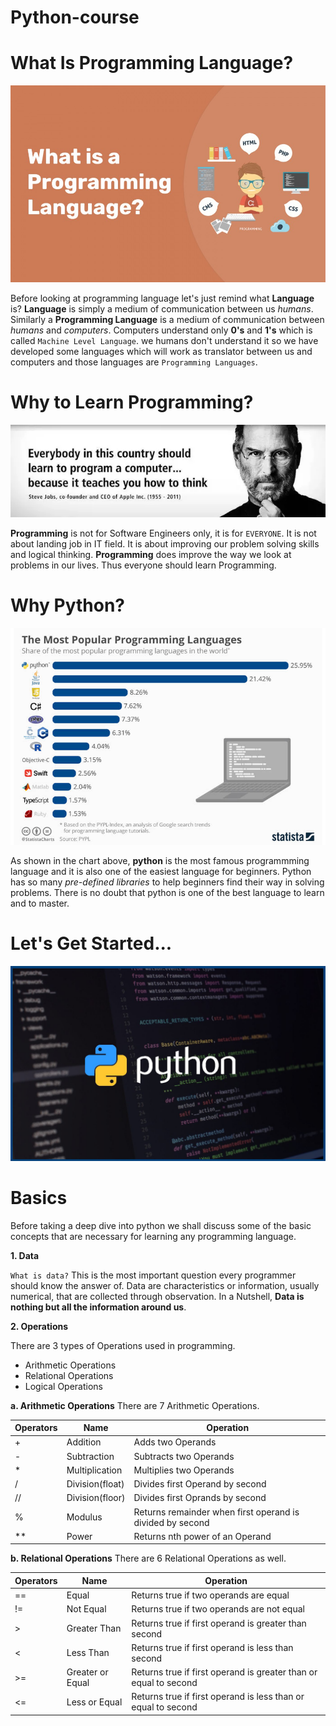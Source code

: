 # Python-course

# What Is Programming Language?

![](images/what-is-programming-language.jpg)

Before looking at programming language let's just remind what **Language** is?
**Language** is simply a medium of communication between us _humans_. Similarly a **Programming Language** is a medium of communication between _humans_ and _computers_.
Computers understand only **0's** and **1's** which is called `Machine Level Language`. we humans don't understand it so we have developed some languages which will work as translator between us and computers and those languages are `Programming Languages`.

# Why to Learn Programming?

![](images/why-to-learn-programming.png)

**Programming** is not for Software Engineers only, it is for `EVERYONE`. It is not about landing job in IT field. It is about improving our problem solving skills and logical thinking. **Programming** does improve the way we look at problems in our lives. Thus everyone should learn Programming.

# Why Python?

![](images/popular-programming-languages.jpg)

As shown in the chart above, **python** is the most famous programmming language and it is also one of the easiest language for beginners. Python has so many _pre-defined libraries_ to help beginners find their way in solving problems. There is no doubt that python is one of the best language to learn and to master.

# Let's Get Started...

![](images/pythonImage.jpg)

# Basics

Before taking a deep dive into python we shall discuss some of the basic concepts that are necessary for learning any programming language.

**1. Data**

`What is data?` This is the most important question every programmer should know the answer of. Data are characteristics or information, usually numerical, that are collected through observation. In a Nutshell, **Data is nothing but all the information around us**.

**2. Operations**

There are 3 types of Operations used in programming.

- Arithmetic Operations
- Relational Operations
- Logical Operations

**a. Arithmetic Operations**
There are 7 Arithmetic Operations.

|   Operators   |      Name       |                         Operation                            |
| ------------- | --------------- | ------------------------------------------------------------ |
|       +       |   Addition      |  Adds two Operands                                           |
|       -       |  Subtraction    |  Subtracts two Operands                                      |
|       *       | Multiplication  |  Multiplies two Operands                                     |
|       /       | Division(float) |  Divides first Operand by second                             |
|      //       | Division(floor) |  Divides first Oprands by second                             |
|      %        |     Modulus     |  Returns remainder when first operand is divided by second   |
|      **       |      Power      |  Returns nth power of an Operand                             |

**b. Relational Operations**
There are 6 Relational Operations as well.

|   Operators   |      Name       |                         Operation                            |
| ------------- | --------------- | ------------------------------------------------------------ |
|       ==      |   Equal         |  Returns true if two operands are equal                                           |
|       !=      |  Not Equal      |  Returns true if two operands are not equal                                      |
|       >       | Greater Than    |  Returns true if first operand is greater than second                                     |
|       <       | Less Than       |  Returns true if first operand is less than second                              |
|      >=       | Greater or Equal|  Returns true if first operand is greater than or equal to second                             |
|      <=       |    Less or Equal|  Returns true if first operand is less than or equal to second   |

